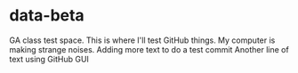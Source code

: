 # data-beta
GA class test space.
This is where I'll test GitHub things.
My computer is making strange noises.
Adding more text to do a test commit
Another line of text using GitHub GUI
